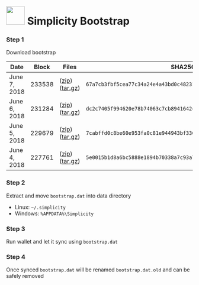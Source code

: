 # <img src="https://i.imgur.com/EVMMO6N.jpg" width="50"> Simplicity Bootstrap

### Step 1
Download bootstrap

| Date  | Block | Files | SHA256 |
| --- | --- | --- | --- |
| June 7, 2018 | 233538 | ([zip](https://transfer.sh/pvxfM/bootstrap.zip)) ([tar.gz](https://transfer.sh/DdpvO/bootstrap.tar.gz)) | `67a7cb3fbf5cea77c34a24e4a43bd0c48231e09c1f8457fd79fbc9eda8ba7e03` |
| June 6, 2018 | 231284 | ([zip](https://transfer.sh/nBtQe/bootstrap.zip)) ([tar.gz](https://transfer.sh/pMga5/bootstrap.tar.gz)) | `dc2c7405f994620e78b74063c7cb8941642c3fc5745c2e072034768d523f91be` |
| June 5, 2018 | 229679 | ([zip](https://transfer.sh/unqLf/bootstrap.zip)) ([tar.gz](https://transfer.sh/HUQcE/bootstrap.tar.gz)) | `7cabffd0c8be60e953fa0c81e944943bf33666aaf96b8650fef97a24896a0b01` |
| June 4, 2018 | 227761 | ([zip](https://transfer.sh/IRNHu/bootstrap.zip)) ([tar.gz](https://transfer.sh/yKOAE/bootstrap.tar.gz)) | `5e0015b1d8a6bc5888e1894b70338a7c93a792b3497c9d1a87cb3abc730379c5` |

### Step 2
Extract and move `bootstrap.dat` into data directory

* Linux: `~/.simplicity`
* Windows: `%APPDATA%\Simplicity`

### Step 3
Run wallet and let it sync using `bootstrap.dat`

### Step 4
Once synced `bootstrap.dat` will be renamed `bootstrap.dat.old` and can be safely removed
